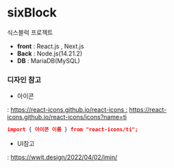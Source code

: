 # sixBlock
식스블럭 프로젝트

- **front**  : React.js , Next.js
- **Back** : Node.js(14.21.2)
- **DB** : MariaDB(MySQL)


### 디자인 참고

- 아이콘

 : [https://react-icons.github.io/react-icons
 :](https://react-icons.github.io/react-icons) https://react-icons.github.io/react-icons/icons?name=ti

```json
import { 아이콘 이름 } from "react-icons/ti";
```

- UI참고

: https://wwit.design/2022/04/02/imin/
